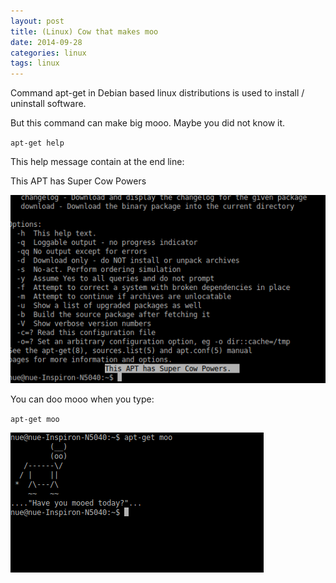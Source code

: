 ```yaml
---
layout: post
title: (Linux) Cow that makes moo
date: 2014-09-28
categories: linux
tags: linux
---
```


Command apt-get in Debian based linux distributions is used to install / uninstall software.

But this command can make big mooo. Maybe you did not know it.

`apt-get help`

This help message contain at the end line:

This APT has Super Cow Powers

![moohelp](/assets/icode/moohelp.png)


You can doo mooo when you type:

`apt-get moo`

![moo](/assets/icode/moo.png)